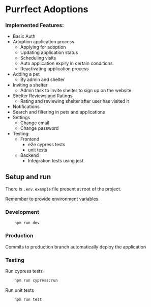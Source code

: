 # Purrfect Adoptions

### Implemented Features:
- Basic Auth
- Adoption application process
  - Applying for adoption
  - Updating application status
  - Scheduling visits
  - Auto application expiry in certain conditions
  - Reactivating application process
- Adding a pet
  - By admin and shelter
- Inviting a shelter
  - Admin task to invite shelter to sign up on the website
- Shelter Reviews and Ratings
  - Rating and reviewing shelter after user has visited it
- Notifications
- Search and filtering in pets and applications
- Settings
  - Change email
  - Change password
- Testing:
  - Frontend
    - e2e cypress tests
    - unit tests
  - Backend
    - Integration tests using jest

## Setup and run

There is `.env.example` file present at root of the project.

Remember to provide environment variables.

### Development

```bash
    npm run dev
```

### Production

Commits to production branch automatically deploy the application

### Testing

Run cypress tests

```bash
    npm run cypress:run
```

Run unit tests

```bash
    npm run test
```
